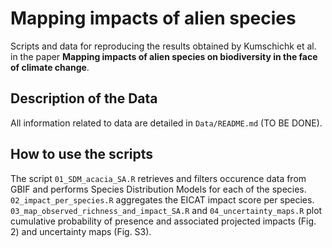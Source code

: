 # Mapping impacts of alien species

Scripts and data for reproducing the results obtained by Kumschichk et al. in the paper **Mapping impacts of alien species on biodiversity in the face of climate change**.


## Description of the Data
All information related to data are detailed in `Data/README.md` (TO BE DONE). 

## How to use the scripts
The script `01_SDM_acacia_SA.R` retrieves and filters occurence data from GBIF and performs Species Distribution Models for each of the species. `02_impact_per_species.R` aggregates the EICAT impact score per species. `03_map_observed_richness_and_impact_SA.R` and `04_uncertainty_maps.R` plot cumulative probability of presence and associated projected impacts (Fig. 2) and uncertainty maps (Fig. S3).

